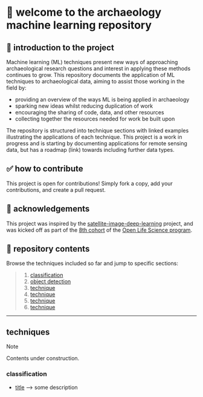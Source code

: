 # 👋 welcome to the archaeology machine learning repository

## 📖 introduction to the project
Machine learning (ML) techniques present new ways of approaching archaeological research questions and interest in applying these methods continues to grow. 
This repository documents the application of ML techniques to archaeological data, aiming to assist those working in the field by:

* providing an overview of the ways ML is being applied in archaeology
* sparking new ideas whilst reducing duplication of work
* encouraging the sharing of code, data, and other resources
* collecting together the resources needed for work be built upon

The repository is structured into technique sections with linked examples illustrating the applications of each technique.
This project is a work in progress and is starting by documenting applications for remote sensing data, but has a roadmap (link) towards including further data types.

## ✅ how to contribute
This project is open for contributions! Simply fork a copy, add your contributions, and create a pull request.

## 🙏 acknowledgements
This project was inspired by the [satellite-image-deep-learning](https://github.com/satellite-image-deep-learning/) project, and was kicked off as part of the [8th cohort](https://openlifesci.org/openseeds/ols-8/projects-participants.html#projects) of the [Open Life Science program](https://openlifesci.org/).

## 📁 repository contents
Browse the techniques included so far and jump to specific sections:

> 1. [classification](https://github.com/lakillo/archaeology-machine-learning/edit/main/README.md#classification)
> 2. [object detection](link)
> 3. [technique](link)
> 4. [technique](link)
> 5. [technique](link)
> 6. [technique](link)

---

## techniques
> [!NOTE]
> Contents under construction.

### classification
* [title](url) —> some description
